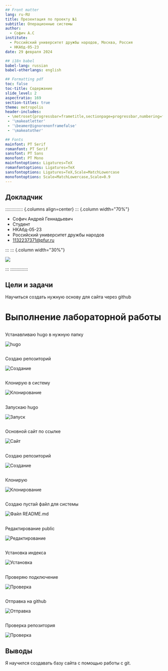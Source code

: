 ```yaml
---
## Front matter
lang: ru-RU
title: Презентация по проекту №1
subtitle: Операционные системы
author:
  - Софич А.С
institute:
  - Российский университет дружбы народов, Москва, Россия
  - НКАбд-05-23
date: 29 февраля 2024

## i18n babel
babel-lang: russian
babel-otherlangs: english

## Formatting pdf
toc: false
toc-title: Содержание
slide_level: 2
aspectratio: 169
section-titles: true
theme: metropolis
header-includes:
 - \metroset{progressbar=frametitle,sectionpage=progressbar,numbering=fraction}
 - '\makeatletter'
 - '\beamer@ignorenonframefalse'
 - '\makeatother'

## Fonts
mainfont: PT Serif
romanfont: PT Serif
sansfont: PT Sans
monofont: PT Mono
mainfontoptions: Ligatures=TeX
romanfontoptions: Ligatures=TeX
sansfontoptions: Ligatures=TeX,Scale=MatchLowercase
monofontoptions: Scale=MatchLowercase,Scale=0.9
---
```



## Докладчик

:::::::::::::: {.columns align=center}
::: {.column width="70%"}

  * Софич Андрей Геннадьевич
  * Студент
  * НКАбд-05-23
  * Российский университет дружбы народов
  * [1132237371@pfur.ru](mailto:1132237371@rudn.ru)

:::
::: {.column width="30%"}

![](./image/20.jpg)

:::
::::::::::::::


## Цели и задачи

Научиться создать нужную основу для сайта через github



# Выполнение лабораторной работы

## 

Устанавливаю hugo в нужную папку

![hugo](image/1.png)

## 

Cоздаю репозиторий 

![Создание](image/2.png)

## 

Клонирую в систему

![Клонирование](image/3.png)

##

Запускаю hugo

![Запуск](image/4.png)

##

Основной сайт по ссылке

![Сайт](image/5.png)

##

Cоздаю репозиторий

![Создание](image/6.png)

## 

Клонирую

![Клонирование](image/7.png)

##

Создаю пустай файл для системы

![Файл README.md](image/8.png)

##
Редактирование public

![Редактирование](image/9.png)

##

Установка индекса 

![Установка](image/10.png)

##

Проверяю подключение 

![Проверка](image/11.png)

##

Отправка на github

![Отправка](image/12.png)

##

Проверка репозитория

![Проверка](image/13.png)

## Выводы

Я научился создавать базу сайта с помощью работы с git.
